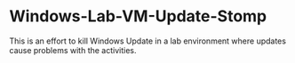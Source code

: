 # Windows-Lab-VM-Update-Stomp
This is an effort to kill Windows Update in a lab environment where updates cause problems with the activities.
